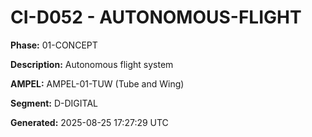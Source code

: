 # CI-D052 - AUTONOMOUS-FLIGHT

**Phase:** 01-CONCEPT

**Description:** Autonomous flight system

**AMPEL:** AMPEL-01-TUW (Tube and Wing)

**Segment:** D-DIGITAL

**Generated:** 2025-08-25 17:27:29 UTC
